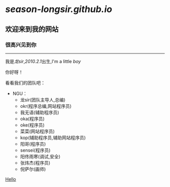 # ***season-longsir.github.io***  

## 欢迎来到我的网站   

### 很高兴见到你   

***   

我是*龙sir*,*2010.2.1*出生,I'm a little *boy*   

你好呀！   

看看我们的团队吧：
- NGU：
    - 龙sir(团队主导人,总编)
    - okr(程序总编,网站程序员)
    - 我无语(辅助程序员)
    - oka(程序员)
    - oke(程序员)
    - 菜菜(网站程序员)
    - kop(辅助程序员,辅助网站程序员)
    - 阳哥(程序员)
    - sensei(程序员)
    - 阳佟雨寒(调试,安全)
    - 张炜杰(程序员)
    - 倪萨尔(画师)    

[Hello](https://season-longsir.github.io/hello.md)
